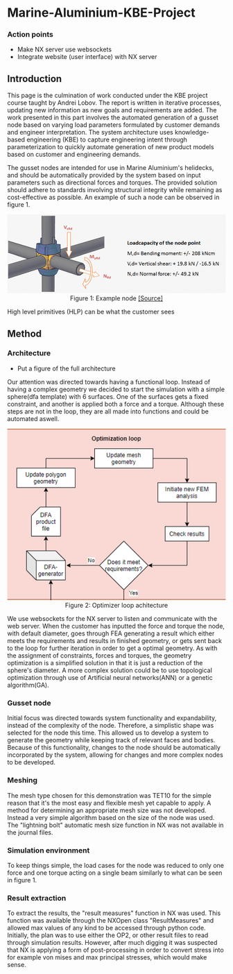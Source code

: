 # Marine-Aluminium-KBE-Project
### Action points
* Make NX server use websockets
* Integrate website (user interface) with NX server


## Introduction
This page is the culmination of work conducted under the KBE project course taught by Andrei Lobov. The report is written in iterative processes, updating new information as new goals and requirements are added. The work presented in this part involves the automated generation of a gusset node based on varying load parameters formulated by customer demands and engineer interpretation. The system architecture uses knowledge-based engineering (KBE) to capture engineering intent through parameterization to quickly automate generation of new product models based on customer and engineering demands.

The gusset nodes are intended for use in Marine Aluminium's helidecks, and should be automatically provided by the system based on input parameters such as directional forces and torques. The provided solution should adhere to standards involving structural integrity while remaining as cost-effective as possible. An example of such a node can be observed in figure 1.

<p align="center">
<img src="https://github.com/thomasfosen/Marine-Aluminium-KBE-Project/blob/master/figures/Duralok-6.png" width="600"><br>
Figure 1: Example node <a href="https://www.scafom-rux.com/products/scaffolding/duralok">[Source]</a>
</p>

High level primitives (HLP) can be what the customer sees

## Method
### Architecture
* Put a figure of the full architecture


Our attention was directed towards having a functional loop. Instead of having a complex geometry we decided to start the simulation with a simple sphere(dfa template) with 6 surfaces. One of the surfaces gets a fixed constraint, and another is applied both a force and a torque. Although these steps are not in the loop, they are all made into functions and could be automated aswell. 

<p align="center">
<img src="https://github.com/thomasfosen/Marine-Aluminium-KBE-Project/blob/master/figures/system_loop.PNG" width="600"><br>
Figure 2: Optimizer loop achitecture
</p>

We use websockets for the NX server to listen and communicate with the web server. When the customer has inputted the force and torque the node, with default diameter, goes through FEA generating a result which either meets the requirements and results in finished geometry, or gets sent back to the loop for further iteration in order to get a optimal geometry. As with the assignment of constraints, forces and torques, the geometry optimization is a simplified solution in that it is just a reduction of the sphere's diameter. A more complex solution could be to use topological optimization through use of Artificial neural networks(ANN) or a genetic algorithm(GA).

### Gusset node
Initial focus was directed towards system functionality and expandability, instead of the complexity of the node. Therefore, a simplistic shape was selected for the node this time. This allowed us to develop a system to generate the geometry while keeping track of relevant faces and bodies. Because of this functionality, changes to the node should be automatically incorporated by the system, allowing for changes and more complex nodes to be developed.

### Meshing
The mesh type chosen for this demonstration was TET10 for the simple reason that it's the most easy and flexible mesh yet capable to apply. A method for determining an appropriate mesh size was not developed. Instead a very simple algorithm based on the size of the node was used. The "lightning bolt" automatic mesh size function in NX was not available in the journal files.  

### Simulation environment
To keep things simple, the load cases for the node was reduced to only one force and one torque acting on a single beam similarly to what can be seen in figure 1.

### Result extraction
To extract the results, the "result measures" function in NX was used. This function was available through the NXOpen class "ResultMeasures" and allowed max values of any kind to be accessed through python code. Initially, the plan was to use either the OP2, or other result files to read through simulation results. However, after much digging it was suspected that NX is applying a form of post-processing in order to convert stress into for example von mises and max principal stresses, which would make sense.
